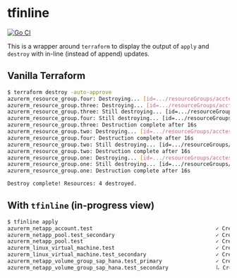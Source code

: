 # tfinline

[![Go CI](https://github.com/wyattfry/tfinline/actions/workflows/test.yaml/badge.svg)](https://github.com/wyattfry/tfinline/actions/workflows/test.yaml)

This is a wrapper around `terraform` to display the output of `apply` and `destroy` with in-line (instead of append) updates.

## Vanilla Terraform

```sh
$ terraform destroy -auto-approve
azurerm_resource_group.four: Destroying... [id=.../resourceGroups/acctestwyattrg3]
azurerm_resource_group.three: Destroying... [id=.../resourceGroups/acctestwyattrg3]
azurerm_resource_group.three: Still destroying... [id=.../resourceGroups/acctestwyattrg3, 10s elapsed]
azurerm_resource_group.four: Still destroying... [id=.../resourceGroups/acctestwyattrg3, 10s elapsed]
azurerm_resource_group.three: Destruction complete after 16s
azurerm_resource_group.two: Destroying... [id=.../resourceGroups/acctestwyattrg2]
azurerm_resource_group.four: Destruction complete after 16s
azurerm_resource_group.two: Still destroying... [id=.../resourceGroups/acctestwyattrg2, 10s elapsed]
azurerm_resource_group.two: Destruction complete after 16s
azurerm_resource_group.one: Destroying... [id=.../resourceGroups/acctestwyattrg1]
azurerm_resource_group.one: Still destroying... [id=.../resourceGroups/acctestwyattrg1, 10s elapsed]
azurerm_resource_group.one: Destruction complete after 16s

Destroy complete! Resources: 4 destroyed.
```

## With `tfinline` (in-progress view)

```sh
$ tfinline apply
azurerm_netapp_account.test                                       ✓ Creation complete after 15s
azurerm_netapp_pool.test_secondary                                ✓ Creation complete after 1m8s
azurerm_netapp_pool.test                                          ✓ Creation complete after 1m8s
azurerm_linux_virtual_machine.test                                ✓ Creation complete after 52s
azurerm_linux_virtual_machine.test_secondary                      ✓ Creation complete after 54s
azurerm_netapp_volume_group_sap_hana.test_primary                 ✓ Creation complete after 7m3s
azurerm_netapp_volume_group_sap_hana.test_secondary               ⠧ Creating...
```
